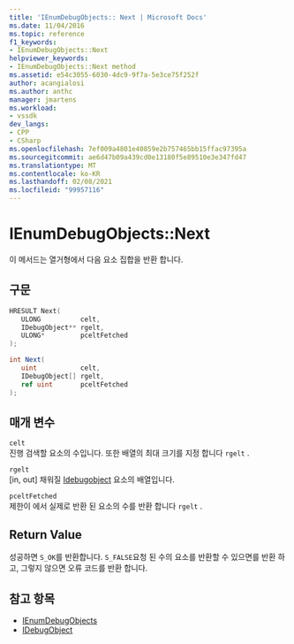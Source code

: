 ```yaml
---
title: 'IEnumDebugObjects:: Next | Microsoft Docs'
ms.date: 11/04/2016
ms.topic: reference
f1_keywords:
- IEnumDebugObjects::Next
helpviewer_keywords:
- IEnumDebugObjects::Next method
ms.assetid: e54c3055-6030-4dc9-9f7a-5e3ce75f252f
author: acangialosi
ms.author: anthc
manager: jmartens
ms.workload:
- vssdk
dev_langs:
- CPP
- CSharp
ms.openlocfilehash: 7ef009a4801e40859e2b757465bb15ffac97395a
ms.sourcegitcommit: ae6d47b09a439cd0e13180f5e89510e3e347fd47
ms.translationtype: MT
ms.contentlocale: ko-KR
ms.lasthandoff: 02/08/2021
ms.locfileid: "99957116"
---
```

# <a name="ienumdebugobjectsnext"></a>IEnumDebugObjects::Next
이 메서드는 열거형에서 다음 요소 집합을 반환 합니다.

## <a name="syntax"></a>구문

```cpp
HRESULT Next(
   ULONG          celt,
   IDebugObject** rgelt,
   ULONG*         pceltFetched
);
```

```csharp
int Next(
   uint           celt,
   IDebugObject[] rgelt,
   ref uint       pceltFetched
);
```

## <a name="parameters"></a>매개 변수
`celt`\
진행 검색할 요소의 수입니다. 또한 배열의 최대 크기를 지정 합니다 `rgelt` .

`rgelt`\
[in, out] 채워질 [Idebugobject](../../../extensibility/debugger/reference/idebugobject.md) 요소의 배열입니다.

`pceltFetched`\
제한이 에서 실제로 반환 된 요소의 수를 반환 합니다 `rgelt` .

## <a name="return-value"></a>Return Value
 성공하면 `S_OK`를 반환합니다. `S_FALSE`요청 된 수의 요소를 반환할 수 있으면를 반환 하 고, 그렇지 않으면 오류 코드를 반환 합니다.

## <a name="see-also"></a>참고 항목
- [IEnumDebugObjects](../../../extensibility/debugger/reference/ienumdebugobjects.md)
- [IDebugObject](../../../extensibility/debugger/reference/idebugobject.md)
